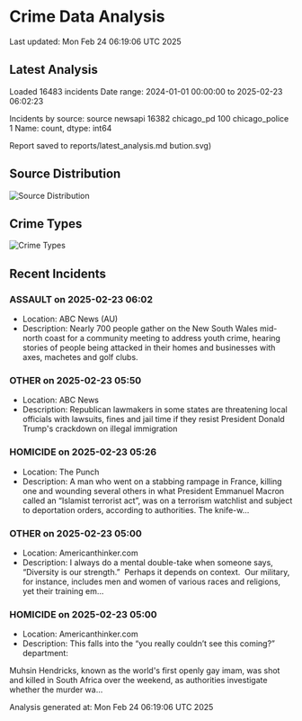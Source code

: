 # Crime Data Analysis
Last updated: Mon Feb 24 06:19:06 UTC 2025

## Latest Analysis

Loaded 16483 incidents
Date range: 2024-01-01 00:00:00 to 2025-02-23 06:02:23

Incidents by source:
source
newsapi           16382
chicago_pd          100
chicago_police        1
Name: count, dtype: int64

Report saved to reports/latest_analysis.md
bution.svg)

## Source Distribution
![Source Distribution](images/source_distribution.svg)

## Crime Types
![Crime Types](images/crime_types.svg)

## Recent Incidents

### ASSAULT on 2025-02-23 06:02
- Location: ABC News (AU)
- Description: Nearly 700 people gather on the New South Wales mid-north coast for a community meeting to address youth crime, hearing stories of people being attacked in their homes and businesses with axes, machetes and golf clubs.


### OTHER on 2025-02-23 05:50
- Location: ABC News
- Description: Republican lawmakers in some states are threatening local officials with lawsuits, fines and jail time if they resist President Donald Trump's crackdown on illegal immigration


### HOMICIDE on 2025-02-23 05:26
- Location: The Punch
- Description: A man who went on a stabbing rampage in France, killing one and wounding several others in what President Emmanuel Macron called an “Islamist terrorist act”, was on a terrorism watchlist and subject to deportation orders, according to authorities. The knife-w…


### OTHER on 2025-02-23 05:00
- Location: Americanthinker.com
- Description: I always do a mental double-take when someone says, “Diversity is our strength.”  Perhaps it depends on context.  Our military, for instance, includes men and women of various races and religions, yet their training em...


### HOMICIDE on 2025-02-23 05:00
- Location: Americanthinker.com
- Description: This falls into the “you really couldn’t see this coming?” department:


Muhsin Hendricks, known as the world's first openly gay imam, was shot and killed in South Africa over the weekend, as authorities investigate whether the murder wa...

Analysis generated at: Mon Feb 24 06:19:06 UTC 2025
